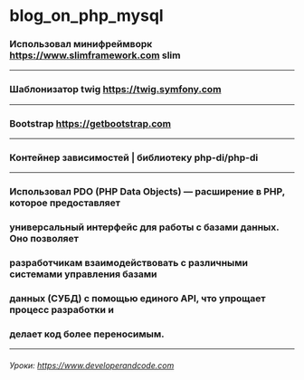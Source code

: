 # blog_on_php_mysql
### Использовал минифреймворк https://www.slimframework.com slim
___ 
### Шаблонизатор twig https://twig.symfony.com
___ 
### Bootstrap https://getbootstrap.com
___ 
### Контейнер зависимостей | библиотеку php-di/php-di
___ 
### Использовал PDO (PHP Data Objects) — расширение в PHP, которое предоставляет 
### универсальный интерфейс для работы с базами данных. Оно позволяет    
### разработчикам взаимодействовать с различными системами управления базами 
### данных (СУБД) с помощью единого API, что упрощает процесс разработки и 
### делает код более переносимым.
___ 
###### Уроки: https://www.developerandcode.com

